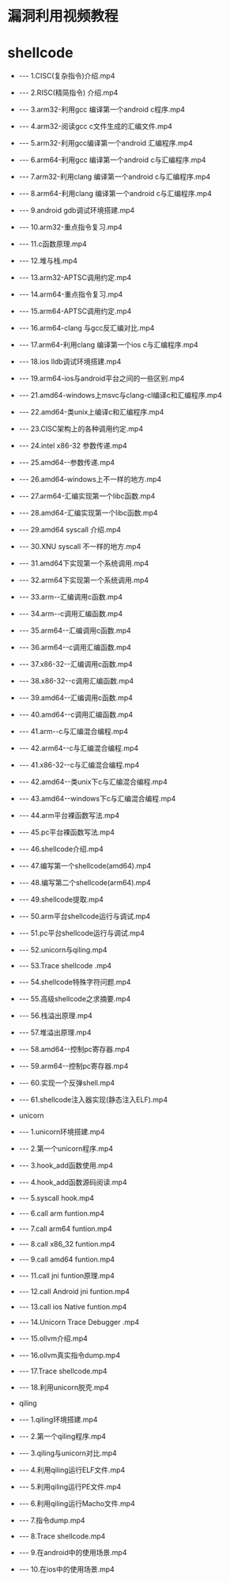 # 漏洞利用视频教程
# shellcode
* --- 1.CISC(复杂指令)介绍.mp4
* --- 2.RISC(精简指令) 介绍.mp4
* --- 3.arm32-利用gcc 编译第一个android c程序.mp4
* --- 4.arm32-阅读gcc c文件生成的汇编文件.mp4
* --- 5.arm32-利用gcc编译第一个android 汇编程序.mp4
* --- 6.arm64-利用gcc 编译第一个android c与汇编程序.mp4
* --- 7.arm32-利用clang 编译第一个android c与汇编程序.mp4
* --- 8.arm64-利用clang 编译第一个android c与汇编程序.mp4
* --- 9.android gdb调试环境搭建.mp4
* --- 10.arm32-重点指令复习.mp4
* --- 11.c函数原理.mp4
* --- 12.堆与栈.mp4
* --- 13.arm32-APTSC调用约定.mp4
* --- 14.arm64-重点指令复习.mp4
* --- 15.arm64-APTSC调用约定.mp4
* --- 16.arm64-clang 与gcc反汇编对比.mp4
* --- 17.arm64-利用clang 编译第一个ios c与汇编程序.mp4
* --- 18.ios lldb调试环境搭建.mp4
* --- 19.arm64-ios与android平台之间的一些区别.mp4
* --- 21.amd64-windows上msvc与clang-cl编译c和汇编程序.mp4
* --- 22.amd64-类unix上编译c和汇编程序.mp4
* --- 23.CISC架构上的各种调用约定.mp4
* --- 24.intel x86-32 参数传递.mp4
* --- 25.amd64--参数传递.mp4
* --- 26.amd64-windows上不一样的地方.mp4
* --- 27.arm64-汇编实现第一个libc函数.mp4
* --- 28.amd64-汇编实现第一个libc函数.mp4
* --- 29.amd64 syscall 介绍.mp4
* --- 30.XNU syscall 不一样的地方.mp4
* --- 31.amd64下实现第一个系统调用.mp4
* --- 32.arm64下实现第一个系统调用.mp4
* --- 33.arm--汇编调用c函数.mp4
* --- 34.arm--c调用汇编函数.mp4
* --- 35.arm64--汇编调用c函数.mp4
* --- 36.arm64--c调用汇编函数.mp4
* --- 37.x86-32--汇编调用c函数.mp4
* --- 38.x86-32--c调用汇编函数.mp4
* --- 39.amd64--汇编调用c函数.mp4
* --- 40.amd64--c调用汇编函数.mp4
* --- 41.arm--c与汇编混合编程.mp4
* --- 42.arm64--c与汇编混合编程.mp4
* --- 41.x86-32--c与汇编混合编程.mp4
* --- 42.amd64--类unix下c与汇编混合编程.mp4
* --- 43.amd64--windows下c与汇编混合编程.mp4
* --- 44.arm平台裸函数写法.mp4
* --- 45.pc平台裸函数写法.mp4
* --- 46.shellcode介绍.mp4
* --- 47.编写第一个shellcode(amd64).mp4
* --- 48.编写第二个shellcode(arm64).mp4
* --- 49.shellcode提取.mp4
* --- 50.arm平台shellcode运行与调试.mp4
* --- 51.pc平台shellcode运行与调试.mp4
* --- 52.unicorn与qiling.mp4
* --- 53.Trace shellcode .mp4
* --- 54.shellcode特殊字符问题.mp4
* --- 55.高级shellcode之求摘要.mp4
* --- 56.栈溢出原理.mp4
* --- 57.堆溢出原理.mp4
* --- 58.amd64--控制pc寄存器.mp4
* --- 59.arm64--控制pc寄存器.mp4
* --- 60.实现一个反弹shell.mp4
* --- 61.shellcode注入器实现(静态注入ELF).mp4

* unicorn
* --- 1.unicorn环境搭建.mp4
* --- 2.第一个unicorn程序.mp4
* --- 3.hook_add函数使用.mp4
* --- 4.hook_add函数源码阅读.mp4
* --- 5.syscall hook.mp4
* --- 6.call arm funtion.mp4
* --- 7.call arm64 funtion.mp4
* --- 8.call x86_32 funtion.mp4
* --- 9.call amd64 funtion.mp4
* --- 11.call jni funtion原理.mp4
* --- 12.call Android jni funtion.mp4
* --- 13.call ios Native funtion.mp4
* --- 14.Unicorn Trace Debugger .mp4
* --- 15.ollvm介绍.mp4
* --- 16.ollvm真实指令dump.mp4
* --- 17.Trace shellcode.mp4
* --- 18.利用unicorn脱壳.mp4
* qiling
* --- 1.qiling环境搭建.mp4
* --- 2.第一个qiling程序.mp4
* --- 3.qiling与unicorn对比.mp4
* --- 4.利用qiling运行ELF文件.mp4
* --- 5.利用qiling运行PE文件.mp4
* --- 6.利用qiling运行Macho文件.mp4
* --- 7.指令dump.mp4
* --- 8.Trace shellcode.mp4
* --- 9.在android中的使用场景.mp4
* --- 10.在ios中的使用场景.mp4


